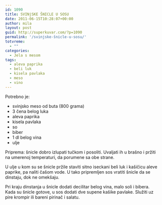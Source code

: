 ```yaml
---
id: 1090
title: SVINjSKE ŠNICLE U SOSU
date: 2011-06-15T10:28:07+00:00
author: mila
layout: post
guid: http://superkuvar.com/?p=1090
permalink: '/svinjske-šnicle-u-sosu/'
totvreme:
  - ""
categories:
  - Jela s mesom
tags:
  - aleva paprika
  - beli luk
  - kisela pavlaka
  - meso
  - vino
---
```

Potrebno je:

  * svinjsko meso od buta (800 grama)
  * 3 čena belog luka
  * aleva paprika
  * kisela pavlaka
  * so
  * biber
  * 1 dl belog vina
  * ulje

Priprema: šnicle dobro izlupati tučkom i posoliti. Uvaljati ih u brašno i pržiti na umerenoj temperaturi, da porumene sa obe strane.

U ulje u kom su se šnicle pržile staviti sitno iseckani beli luk i kašičicu aleve paprike, pa naliti čašom vode. U tako pripremljen sos vratiti šnicle da se dinstaju, dok ne omekšaju.

Pri kraju dinstanja u šnicle dodati decilitar belog vina, malo soli i bibera. Kada su šnicle gotove, u sos dodati dve supene kašike pavlake. Služiti uz pire krompir ili bareni pirinač i salatu.